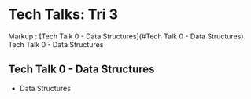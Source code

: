 # Tech Talks: Tri 3 #

Markup : [Tech Talk 0 - Data Structures](#Tech Talk 0 - Data Structures)
          Tech Talk 0 - Data Structures<a name="Tech Talk 0 - Data Structures"></a>    

## Tech Talk 0 - Data Structures ##

* Data Structures 
